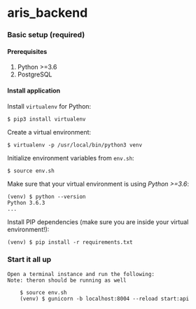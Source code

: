# aris_backend

### Basic setup (required)

#### Prerequisites
1. Python >=3.6
2. PostgreSQL

#### Install application

Install `virtualenv` for Python:

    $ pip3 install virtualenv

Create a virtual environment:

    $ virtualenv -p /usr/local/bin/python3 venv

Initialize environment variables from `env.sh`:

    $ source env.sh

Make sure that your virtual environment is using *Python >=3.6*:

    (venv) $ python --version
    Python 3.6.3
    ...

Install PIP dependencies (make sure you are inside your virtual environment!):

    (venv) $ pip install -r requirements.txt

### Start it all up

    Open a terminal instance and run the following:
    Note: theron should be running as well

        $ source env.sh
        (venv) $ gunicorn -b localhost:8004 --reload start:api
